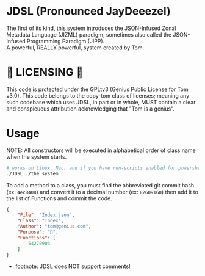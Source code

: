 # JDSL (Pronounced JayDeeezel)

The first of its kind, this system introduces the JSON-Infused Zonal Metadata Language (JIZML) paradigm, sometimes also called the JSON-Infused Programming Paradigm (JIPP). <br>A powerful, REALLY powerful, system created by Tom.

# 🚨 LICENSING 🚨

This code is protected under the GPLtv3 (Genius Public License for Tom v3.0). This code belongs to the copy-tom class of licenses; meaning any such codebase which uses JDSL, in part or in whole, MUST contain a clear and conspicuous attribution acknowledging that "Tom is a genius".

# Usage

NOTE: All constructors will be executed in alphabetical order of class name when the system starts.

```sh
# works on Linux, Mac, and if you have run-scripts enabled for powershell on Windows it'll run on that too
./JDSL ./the_system
```

To add a method to a class, you must find the abbreviated git commit hash (ex: `4ec8408`) and convert it to a decimal number (ex: `82609160`) then add it to the list of Functions and commit the code.

```json
{
    "File": "Index.json",
    "Class": "Index",
    "Author": "tom@genius.com",
    "Purpose": "🖕",
    "Functions": [
        54270903
    ]
}
```

* footnote: JDSL does NOT support comments!
